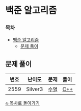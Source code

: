 # 백준 알고리즘

### 목차
- [백준 알고리즘](#백준-알고리즘)
  - [문제 풀이](#문제-풀이)

## 문제 풀이

| 번호 | 난이도 | 문제 | 풀이 |
| :-: | :-: | :-- | :-- |
| 2559 | Silver3 | [수열](https://www.acmicpc.net/problem/2559) | [C++](./src/number.md) |


[🔝 목차로 돌아가기](#백준-알고리즘)